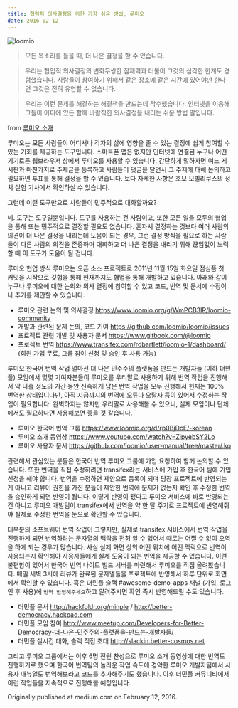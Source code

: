 ```yaml
---
title: 협력적 의사결정을 위한 가장 쉬운 방법, 루미오
date: 2016-02-12
---
```


![loomio](/uploads/loomio.png)

> 모든 목소리를 들을 때, 더 나은 결정을 할 수 있습니다.

> 우리는 협업적 의사결정의 변화무쌍한 잠재력과 더불어 그것의 심각한 한계도 경험했습니다. 사람들이 참여하기 위해서 같은 장소에 같은 시간에 있어야만 한다면 그것은 전혀 유연할 수 없습니다.

> 우리는 이런 문제를 해결하는 해결책을 만드는데 착수했습니다. 인터넷을 이용해 그들이 어디에 있든 함께 바람직한 의사결정을 내리는 쉬운 방법 말입니다.

from [루미오 소개](https://www.loomio.org?locale=ko)

루미오는 모든 사람들이 어디서나 각자의 삶에 영향을 줄 수 있는 결정에 쉽게 참여할 수 있는 기회를 제공하는 도구입니다. 스마트폰 앱은 없지만 인터넷에 연결된 누구나 어떤 기기로든 웹브라우저 상에서 루미오를 사용할 수 있습니다. 간단하게 말하자면 여느 게시판과 마찬가지로 주제글을 등록하고 사람들이 댓글을 달면서 그 주제에 대해 논의하고 필요하면 투표를 통해 결정을 할 수 있습니다. 보다 자세한 사항은 호모 모빌리쿠스의 정치 실험 기사에서 확인하실 수 있습니다.

그런데 이런 도구만으로 사람들이 민주적으로 대화할까요?

네. 도구는 도구일뿐입니다. 도구를 사용하는 건 사람이고, 또한 모든 일을 모두의 협업을 통해 또는 민주적으로 결정할 필요도 없습니다. 혼자서 결정하는 것보다 여러 사람의 의견이 더 나은 결정을 내리는데 도움이 되는 경우, 그런 결정 방식을 필요로 하는 사람들이 다른 사람의 의견을 존중하며 대화하고 더 나은 결정을 내리기 위해 끊임없이 노력할 때 이 도구가 도움이 될 겁니다.

루미오 협업 방식 루미오는 오픈 소스 프로젝트로 2011년 11월 15일 화요일 점심쯤 첫 커밋을 시작으로 깃헙을 통해 현재까지도 협업을 통해 개발하고 있습니다. 아래와 같이 누구나 루미오에 대한 논의와 의사 결정에 참여할 수 있고 코드, 번역 및 문서에 수정이나 추가를 제안할 수 있습니다.

* 루미오 관련 논의 및 의사결정 <https://www.loomio.org/g/WmPCB3IR/loomio-community>
* 개발과 관련된 문제 논의, 코드 기여 <https://github.com/loomio/loomio/issues>
* 프로젝트 관련 개발 및 사용자 문서 <https://www.gitbook.com/@loomio>
* 프로젝트 번역 <https://www.transifex.com/rdbartlett/loomio-1/dashboard/> (회원 가입 무료, 그룹 참여 신청 및 승인 후 사용 가능)

루미오 한국어 번역 작업 얼마전 더 나은 민주주의 플랫폼을 만드는 개발자들 (이하 더민플) 모임에서 몇몇 기여자분들이 루미오를 우리말로 사용하기 위해 번역 작업을 진행해서 약 나흘 정도의 기간 동안 신속하게 남은 번역 작업을 모두 진행해서 현재는 100% 번역한 상태입니다만, 아직 지금까지의 번역에 오류나 오탈자 등이 있어서 수정하는 작업이 필요합니다. 완벽하지는 않지만 우리말로 사용해볼 수 있으니, 실제 모임이나 단체에서도 필요하다면 사용해보면 좋을 것 같습니다.

* 루미오 한국어 번역 그룹 <https://www.loomio.org/d/rp0BjDcE/-korean>
* 루미오 소개 동영상 <https://www.youtube.com/watch?v=ZipyebSY2Lo>
* 루미오 사용자 문서 <https://github.com/loomio/user-manual/tree/master/.ko>

관련해서 관심있는 분들은 한국어 번역 루미오 그룹에 가입 요청하여 함께 논의할 수 있습니다. 또한 번역을 직접 수정하려면 transifex라는 서비스에 가입 후 한국어 팀에 가입 신청을 해야 합니다. 번역을 수정하면 제안으로 등록이 되며 당장 프로젝트에 반영되는 게 아니고 리뷰어 권한을 가진 분들이 제안한 번역에 문제가 없는지 확인 후 수정한 번역을 승인하게 되면 반영이 됩니다. 이렇게 반영이 됐다고 루미오 서비스에 바로 반영되는 건 아니고 루미오 개발팀이 transifex에서 번역을 약 한 달 주기로 프로젝트에 반영해줘야 실제로 수정한 번역을 눈으로 확인할 수 있습니다.

대부분의 소프트웨어 번역 작업이 그렇지만, 실제로 transifex 서비스에서 번역 작업을 진행하게 되면 번역하려는 문자열의 맥락을 전혀 알 수 없어서 때로는 어쩔 수 없이 오역을 하게 되는 경우가 많습니다. 사실 실제 화면 상의 어떤 위치에 어떤 맥락으로 번역이 사용되는지 확인해야 사용자들에게 실제 도움이 되는 번역을 제공할 수 있습니다. 이런 불편함이 있어서 한국어 번역 나이트 빌드 서버를 마련해서 루미오를 직접 올려봤습니다. 매일 새벽 3시에 리뷰가 완료된 문자열들을 프로젝트에 반영해서 하루 단위로 화면에서 확인할 수 있습니다. 혹은 더민플 슬랙 #awesome-demo-apps 채널 (가입, 로그인 후 사용)에 `번역 반영해주세요`하고 알려주시면 확인 즉시 반영해드릴 수도 있습니다.

* 더민플 문서 <http://hackfoldr.org/minple> / <http://better-democracy.hackpad.com>
* 더민플 모임 참여 <http://www.meetup.com/Developers-for-Better-Democracy-더-나은-민주주의-플랫폼을-만드는-개발자들/>
* 더민플 실시간 대화, 슬랙 직접 초대 <http://slackin.better-cosmos.net>

그리고 루미오 그룹에서는 이후 6명 전원 찬성으로 루미오 소개 동영상에 대한 번역도 진행하기로 했으며 한국어 번역팀의 놀라운 작업 속도에 경악한 루미오 개발자팀에서 사용자 매뉴얼도 번역해보라고 코드를 추가해주기도 했습니다. 이후 더민플 커뮤니티에서 이런 작업들을 지속적으로 진행해볼 예정입니다.


Originally published at medium.com on February 12, 2016.